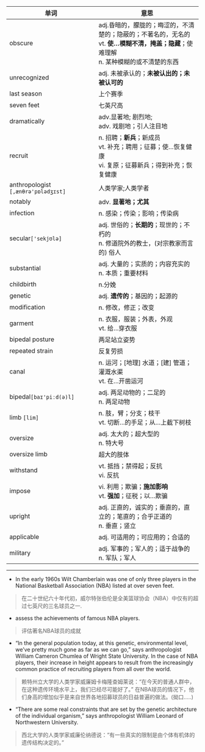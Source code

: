 
单词 | 意思
---|---
obscure |adj.昏暗的，朦胧的；晦涩的，不清楚的；隐蔽的；不著名的，无名的<br/>vt.  **使…模糊不清，掩盖；隐藏**；使难理解<br/>n. 某种模糊的或不清楚的东西
unrecognized | adj. 未被承认的；**未被认出的；未被认可的**
last season | 上个赛季
seven feet | 七英尺高
dramatically | adv.显著地; 剧烈地; <br/>adv. 戏剧地；引人注目地
recruit | n. 招聘；**新兵**；新成员<br/>vt. 补充；聘用；征募；使…恢复健康<br/>vi. 复原；征募新兵；得到补充；恢复健康
anthropologist  ```[,ænθrə'pɒlədʒɪst] ```| 人类学家;人类学者
notably | adv. **显著地；尤其**
infection | n. 感染；传染；影响；传染病
secular```['sekjʊlə]``` | adj. 世俗的；**长期的**；现世的；不朽的<br/>n. 修道院外的教士，(对宗教家而言的) 俗人
substantial | adj. 大量的；实质的；内容充实的<br/>n. 本质；重要材料
childbirth | n.分娩
genetic | adj. **遗传的**；基因的；起源的
modification | n. 修改，修正；改变
garment | n. 衣服，服装；外表，外观<br/>vt. 给…穿衣服
bipedal posture | 两足站立姿势
repeated strain | 反复劳损
canal | n. 运河；[地理] 水道；[建] 管道；灌溉水渠<br/>vt. 在…开凿运河
bipedal```[baɪ'piːd(ə)l]``` | adj. 两足动物的；二足的<br/>n. 两足动物
limb ```[lim]```| n. 肢，臂；分支；枝干<br/>vt. 切断…的手足；从…上截下树枝
oversize | adj. 太大的；超大型的<br/>n. 特大号
oversize limb  | 超大的肢体
withstand | vt. 抵挡；禁得起；反抗<br/>vi. 反抗
impose | vi. 利用；欺骗；**施加影响**<br/>vt. **强加**；征税；以…欺骗
upright | adj. 正直的，诚实的；垂直的，直立的；笔直的；合乎正道的<br/>n. 垂直；竖立
applicable | adj. 可适用的；可应用的；合适的
military | adj. 军事的；军人的；适于战争的<br/>n. 军队；军人


---
- In the early 1960s Wilt Chamberlain was one of only three players in the National Basketball Association (NBA) listed at over seven feet. 
> 在二十世纪六十年代初，威尔特张伯伦是全美篮球协会（NBA）中仅有的超过七英尺的三名球员之一.
- assess the achievements of famous NBA players.
> 评估著名NBA球员的成就
- “In the general population today, at this genetic, environmental level, we’ve pretty much gone as far as we can go,” says anthropologist William Cameron Chumlea of Wright State University. In the case of NBA players, their increase in height appears to result from the increasingly common practice of recruiting players from all over the world.
> 赖特州立大学的人类学家威廉姆卡梅隆查姆莱说：“在今天的普通人群中，在这种遗传环境水平上，我们已经尽可能好了。” 在NBA球员的情况下，他们身高的增加似乎是来自世界各地招募球员的日益普遍的做法。(拗口.....)
- “There are some real constraints that are set by the genetic architecture of the individual organism,” says anthropologist William Leonard of Northwestern University.
> 西北大学的人类学家威廉伦纳德说：“有一些真实的限制是由个体有机体的遗传结构决定的。”
